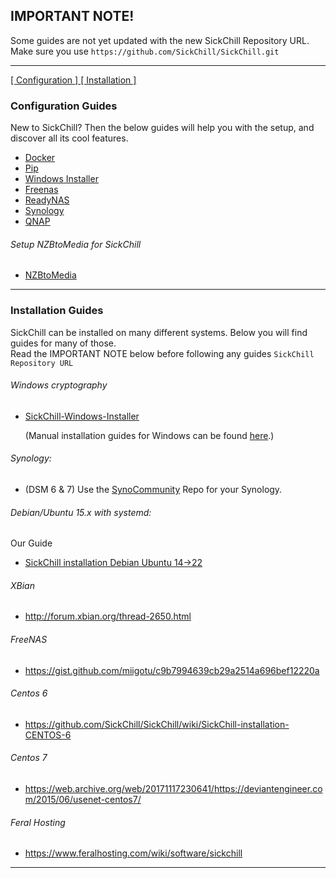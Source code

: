 ## IMPORTANT NOTE!

Some guides are not yet updated with the new SickChill Repository URL.  
Make sure you use `https://github.com/SickChill/SickChill.git`

---

[ [ Configuration ] ](#Configuration-Guides) [ [ Installation ] ](#Installation-Guides)

### Configuration Guides

New to SickChill? Then the below guides will help you with the setup, and discover all its cool features.

- [Docker](Docker)
- [Pip](Pip)
- [Windows Installer](https://github.com/SickChill/SickChillInstaller/releases/latest)
- [Freenas](Freenas)
- [ReadyNAS](ReadyNAS)
- [Synology](Synology)
- [QNAP](https://github.com/OneCDOnly/sherpa)

###### Setup NZBtoMedia for SickChill

- [NZBtoMedia](NZBtoMedia)

---

### Installation Guides

SickChill can be installed on many different systems. Below you will find guides for many of those.  
Read the IMPORTANT NOTE below before following any guides `SickChill Repository URL`

###### Windows cryptography

- [SickChill-Windows-Installer](SickChill-Windows-Installer)

  (Manual installation guides for Windows can be found [here](SickChill-Windows-Installer#manual-installation-guides-for-windows).)

###### Synology:

- (DSM 6 & 7) Use the [SynoCommunity](https://synocommunity.com/#easy-install) Repo for your Synology.

###### Debian/Ubuntu 15.x with systemd:

Our Guide

- [SickChill installation Debian Ubuntu 14->22](SickChill-installation-Debian-Ubuntu-14-15-16)

###### XBian

- http://forum.xbian.org/thread-2650.html

###### FreeNAS

- https://gist.github.com/miigotu/c9b7994639cb29a2514a696bef12220a

###### Centos 6

- https://github.com/SickChill/SickChill/wiki/SickChill-installation-CENTOS-6

###### Centos 7

- https://web.archive.org/web/20171117230641/https://deviantengineer.com/2015/06/usenet-centos7/

###### Feral Hosting

- https://www.feralhosting.com/wiki/software/sickchill

---
